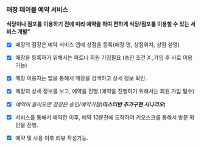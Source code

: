 ### 매장 테이블 예약 서비스
  
**식당이나 점포를 이용하기 전에 미리 예약을 하여 편하게 식당/점포를 이용할 수 있는 서비스 개발”**
- [x] 매장의 점장은 예약 서비스 앱에 상점을 등록(매장 명, 상점위치, 상점 설명)
- [x] 매장을 등록하기 위해서는 파트너 회원 가입필요 (승인 조건 X ,가입 후 바로 이용 가능)
- [x] 매장 이용자는 앱을 통해서 매장을 검색하고 상세 정보 확인.
- [x] 매장의 상세 정보를 보고, 예약을 진행.(예약을 진행하기 위해서는 회원 가입 필수)
- [x] *예약이 들어오면 점장은 승인/예약거절*(***마스터반 추가구현 시나리오***)
- [x] 서비스를 통해서 예약한 이후, 예약 10분전에 도착하여 키오스크를 통해서 방문 확인을 진행.
- [x] 예약 및 사용 이후 리뷰 작성가능.

